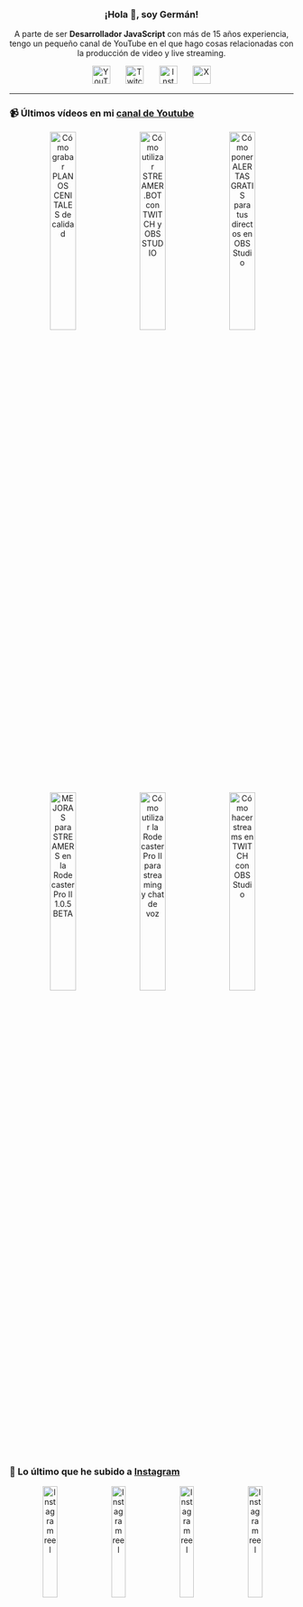 <p align="center" width="300">
  <h3 align="center">¡Hola 👋, soy Germán!</h3>
</p>

<p align="center">A parte de ser <strong>Desarrollador JavaScript</strong> con más de 15 años experiencia, tengo un pequeño canal de YouTube en el que hago cosas relacionadas con la producción de video y live streaming.</p>

<p align="center">
  <a href="https://youtube.com/@germix" target="blank"><img src="https://cdn.simpleicons.org/youtube/FF0000" alt="YouTube" title="YouTube" width="32px" /></a>
  &#8287;&#8287;&#8287;&#8287;&#8287;
  <a href="https://twitch.tv/germix_tv" target="blank"><img src="https://cdn.simpleicons.org/twitch/9146FF" alt="Twitch" title="Twitch" width="32px" /></a>
  &#8287;&#8287;&#8287;&#8287;&#8287;
  <a href="https://instagram.com/germix_tv" target="blank"><img src="https://cdn.simpleicons.org/instagram/E4405F" alt="Instagram" title="Instagram" width="32px" /></a>
  &#8287;&#8287;&#8287;&#8287;&#8287;
  <a href="https://x.com/germix_tv" target="blank"><img src="https://cdn.simpleicons.org/x/000000" alt="X" title="X" width="32px" />
  </a>
</p>

<hr />

<p align="center">
  <h3>📹 Últimos vídeos en mi <a href="https://youtube.com/@germix?sub_confirmation=1" target="blank">canal de Youtube</a></h3>
</p>
<p align="center">&#8287;<a href="https://youtu.be/2XDhlqEN3cE" target="blank"><img width="30%" src="https://img.youtube.com/vi/2XDhlqEN3cE/mqdefault.jpg" alt="Cómo grabar PLANOS CENITALES de calidad" title="Cómo grabar PLANOS CENITALES de calidad" /></a>  &#8287;<a href="https://youtu.be/2AilFoiYnlc" target="blank"><img width="30%" src="https://img.youtube.com/vi/2AilFoiYnlc/mqdefault.jpg" alt="Cómo utilizar STREAMER.BOT con TWITCH y OBS STUDIO" title="Cómo utilizar STREAMER.BOT con TWITCH y OBS STUDIO" /></a>  &#8287;<a href="https://youtu.be/3EUPLZjGjkY" target="blank"><img width="30%" src="https://img.youtube.com/vi/3EUPLZjGjkY/mqdefault.jpg" alt="Cómo poner ALERTAS GRATIS para tus directos en OBS Studio" title="Cómo poner ALERTAS GRATIS para tus directos en OBS Studio" /></a><br />  &#8287;<a href="https://youtu.be/3mLzME7gODA" target="blank"><img width="30%" src="https://img.youtube.com/vi/3mLzME7gODA/mqdefault.jpg" alt="MEJORAS para STREAMERS en la Rodecaster Pro II 1.0.5 BETA" title="MEJORAS para STREAMERS en la Rodecaster Pro II 1.0.5 BETA" /></a>  &#8287;<a href="https://youtu.be/8784wBhHpVo" target="blank"><img width="30%" src="https://img.youtube.com/vi/8784wBhHpVo/mqdefault.jpg" alt="Cómo utilizar la Rodecaster Pro II para streaming y chat de voz" title="Cómo utilizar la Rodecaster Pro II para streaming y chat de voz" /></a>  &#8287;<a href="https://youtu.be/L-Fe5wee3uM" target="blank"><img width="30%" src="https://img.youtube.com/vi/L-Fe5wee3uM/mqdefault.jpg" alt="Cómo hacer streams en TWITCH con OBS Studio" title="Cómo hacer streams en TWITCH con OBS Studio" /></a></p>

<p align="center">
  <h3>📸 Lo último que he subido a <a href="https://instagram.com/germix_tv" target="blank">Instagram</a></h3>
</p>
<p align="center">&#8287;<a href='https://instagram.com/p/DBW9RIitrHm' target='_blank'><img width='22.5%' src='https://scontent-fra3-1.cdninstagram.com/v/t51.29350-15/464146091_560621546521477_4489967834910736791_n.jpg?stp=dst-jpg_e15_p480x480&efg=eyJ2ZW5jb2RlX3RhZyI6ImltYWdlX3VybGdlbi43MjB4MTI4MC5zZHIuZjI5MzUwLmRlZmF1bHRfY292ZXJfZnJhbWUifQ&_nc_ht=scontent-fra3-1.cdninstagram.com&_nc_cat=101&_nc_ohc=8H0lMHAE9aUQ7kNvgGyPiXN&_nc_gid=95b7950d87c142e888296079b5ffc12e&edm=ACHbZRIBAAAA&ccb=7-5&ig_cache_key=MzQ4MzI0MDgyMDA1ODI3MjIzMA%3D%3D.3-ccb7-5&oh=00_AYAq9WSsgER-F3sxDsDfy9cOcMz3EsMSTHLCiTg-UC2uWw&oe=671FBB39&_nc_sid=c024bc' alt='Instagram reel' /></a>  &#8287;<a href='https://instagram.com/p/DBFMT7txr85' target='_blank'><img width='22.5%' src='https://scontent-fra5-1.cdninstagram.com/v/t51.29350-15/462811570_1478010026190766_4480769244242339541_n.jpg?stp=dst-jpg_e15_p480x480&efg=eyJ2ZW5jb2RlX3RhZyI6ImltYWdlX3VybGdlbi4xMDgweDE5MjAuc2RyLmYyOTM1MC5kZWZhdWx0X2NvdmVyX2ZyYW1lIn0&_nc_ht=scontent-fra5-1.cdninstagram.com&_nc_cat=110&_nc_ohc=iFQoeECM37oQ7kNvgG6CQkq&_nc_gid=95b7950d87c142e888296079b5ffc12e&edm=ACHbZRIBAAAA&ccb=7-5&ig_cache_key=MzQ3ODI0MDQzMzU2MDUzNDg0MQ%3D%3D.3-ccb7-5&oh=00_AYBO9FtqnhVQDApsPDodMeUDD2vmrDTla48UaFiesg8dPA&oe=671FE775&_nc_sid=c024bc' alt='Instagram reel' /></a>  &#8287;<a href='https://instagram.com/p/DA_7bEWxhB5' target='_blank'><img width='22.5%' src='https://scontent-fra5-1.cdninstagram.com/v/t51.29350-15/462682838_1061587759043472_2078452555357293980_n.jpg?stp=dst-jpg_e15_p480x480&efg=eyJ2ZW5jb2RlX3RhZyI6ImltYWdlX3VybGdlbi4xMDgweDE5MjAuc2RyLmYyOTM1MC5kZWZhdWx0X2NvdmVyX2ZyYW1lIn0&_nc_ht=scontent-fra5-1.cdninstagram.com&_nc_cat=100&_nc_ohc=o_0Qn2Pw4xwQ7kNvgFDcvbx&_nc_gid=95b7950d87c142e888296079b5ffc12e&edm=ACHbZRIBAAAA&ccb=7-5&ig_cache_key=MzQ3Njc1ODc4MjIwMDM4NTY1Nw%3D%3D.3-ccb7-5&oh=00_AYCATAmNd7MxCL9nsaAucZA3svLvd8GBQlTv9gCliNPSTg&oe=671FD315&_nc_sid=c024bc' alt='Instagram reel' /></a>  &#8287;<a href='https://instagram.com/p/DA11STbimBH' target='_blank'><img width='22.5%' src='https://scontent-fra3-1.cdninstagram.com/v/t51.29350-15/462252947_482401374767115_655015422250295823_n.jpg?stp=dst-jpg_e15_p480x480&efg=eyJ2ZW5jb2RlX3RhZyI6ImltYWdlX3VybGdlbi4xMDgweDE5MjAuc2RyLmYyOTM1MC5kZWZhdWx0X2NvdmVyX2ZyYW1lIn0&_nc_ht=scontent-fra3-1.cdninstagram.com&_nc_cat=103&_nc_ohc=rn00TfhEIH0Q7kNvgHUiEe4&_nc_gid=95b7950d87c142e888296079b5ffc12e&edm=ACHbZRIBAAAA&ccb=7-5&ig_cache_key=MzQ3MzkxNzA0MTg2NTAyMzU1OQ%3D%3D.3-ccb7-5&oh=00_AYDlBPfpPI3TfxzAktbPlUIJpdcZ8uwltJA_TlHtlbdT4w&oe=671FE400&_nc_sid=c024bc' alt='Instagram reel' /></a></p>
